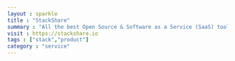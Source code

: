 ```yaml
---
layout : sparkle
title : "StackShare"
summary : "All the best Open Source & Software as a Service (SaaS) tools in one place, ranked by developers and companies using them."
visit : https://stackshare.io
tags : ["stack","product"]
category : "service"
---
```

